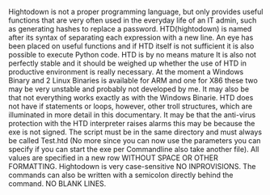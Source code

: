 Hightodown is not a proper programming language, but only provides useful functions that are very often used in the everyday life of an IT admin, such as generating hashes to replace a password. HTD(hightodown) is named after its syntax of separating each expression with a new line. An eye has been placed on useful functions and if HTD itself is not sufficient it is also possible to execute Python code. HTD is by no means mature It is also not perfectly stable and it should be weighed up whether the use of HTD in productive environment is really necessary. At the moment a Windows Binary and 2 Linux Binaries is available for ARM and one for X86 these two may be very unstable and probably not developed by me. It may also be that not everything works exactly as with the Windows Binarie. HTD does not have if statements or loops, however, other troll structures, which are illuminated in more detail in this documentary. It may be that the anti-virus protection with the HTD interpreter raises alarms this may be because the exe is not signed. The script must be in the same directory and must always be called Test.htd (No more since you can now use the parameters you can specify if you can start the exe per Commandline also take another file). All values are specified in a new row WITHOUT SPACE OR OTHER FORMATTING. Hightodown is very case-sensitive NO INPROVISIONS. The commands can also be written with a semicolon directly behind the command. NO BLANK LINES.
